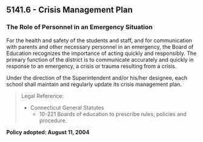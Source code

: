 ## 5141.6 - Crisis Management Plan

### The Role of Personnel in an Emergency Situation

For the health and safety of the students and staff, and for communication with parents and other necessary personnel in an emergency, the Board of Education recognizes the importance of acting quickly and responsibly. The primary function of the district is to communicate accurately and quickly in response to an emergency, a crisis or trauma resulting from a crisis.

Under the direction of the Superintendent and/or his/her designee, each school shall maintain and regularly update its crisis management plan.

> Legal Reference: 
> 
> * Connecticut General Statutes
>   * 10-221 Boards of education to prescribe rules, policies and procedure.

**Policy adopted:  August 11, 2004**

